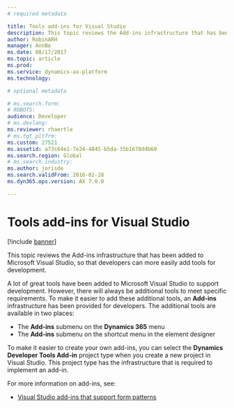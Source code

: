 ```yaml
---
# required metadata

title: Tools add-ins for Visual Studio
description: This topic reviews the Add-ins infrastructure that has been added to Microsoft Visual Studio, so that developers can more easily add tools for development.
author: RobinARH
manager: AnnBe
ms.date: 08/17/2017
ms.topic: article
ms.prod: 
ms.service: dynamics-ax-platform
ms.technology: 

# optional metadata

# ms.search.form: 
# ROBOTS: 
audience: Developer
# ms.devlang: 
ms.reviewer: rhaertle
# ms.tgt_pltfrm: 
ms.custom: 27521
ms.assetid: a73c64e1-7e24-4845-b5da-35b1678ddb60
ms.search.region: Global
# ms.search.industry: 
ms.author: jorisde
ms.search.validFrom: 2016-02-28
ms.dyn365.ops.version: AX 7.0.0

---
```


# Tools add-ins for Visual Studio

[!include [banner](../includes/banner.md)]

This topic reviews the Add-ins infrastructure that has been added to Microsoft Visual Studio, so that developers can more easily add tools for development.

A lot of great tools have been added to Microsoft Visual Studio to support development. However, there will always be additional tools to meet specific requirements. To make it easier to add these additional tools, an **Add-ins** infrastructure has been provided for developers. The additional tools are available in two places:

-   The **Add-ins** submenu on the **Dynamics 365** menu
-   The **Add-ins** submenu on the shortcut menu in the element designer

To make it easier to create your own add-ins, you can select the **Dynamics Developer Tools Add-in** project type when you create a new project in Visual Studio. This project type has the infrastructure that is required to implement an add-in.

For more information on add-ins, see:
- [Visual Studio add-ins that support form patterns](../user-interface/form-pattern-add-ins.md)

